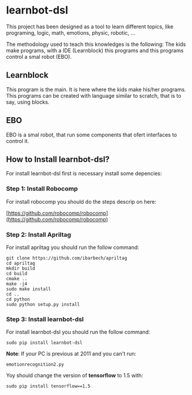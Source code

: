 # learnbot-dsl

This project has been designed as a tool to learn different topics, like programing, logic, math, emotions, physic, robotic, ... 

The methodology used to teach this knowledges is the following:
The kids make programs, with a IDE (Learnblock) this programs and this programs control a smal robot (EBO).

## Learnblock

This program is the main.  It is here where the kids make his/her programs. This programs can be created with language similar to scratch, that is to say, using blocks.

## EBO 

EBO is a smal robot, that run some components that ofert interfaces to control it.

## How to Install learnbot-dsl?

For install learnbot-dsl first is necessary install some depencies:

### Step 1: Install Robocomp

For install robocomp you should do the steps descrip on here:

[https://github.com/robocomp/robocomp](https://github.com/robocomp/robocomp)

### Step 2: Install Apriltag

For install apriltag you should run the follow command:

    git clone https://github.com/ibarbech/apriltag
    cd apriltag
    mkdir build
    cd build
    cmake ..
    make -j4
    sudo make install
    cd ..
    cd python
    sudo python setup.py install

### Step 3: Install learnbot-dsl

For install learnbot-dsl you should run the follow command:

    sudo pip install learnbot-dsl
    
__Note__: If your PC is previous at 2011 and you can't run:

    emotionrecognition2.py
    
Yoy should change the version of **tensorflow** to 1.5 with:

    sudo pip install tensorflow==1.5